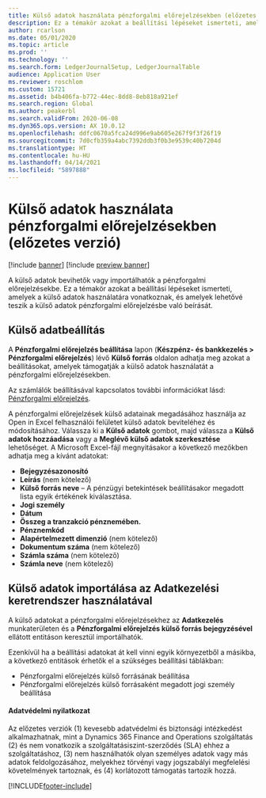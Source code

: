 ```yaml
---
title: Külső adatok használata pénzforgalmi előrejelzésekben (előzetes verzió)
description: Ez a témakör azokat a beállítási lépéseket ismerteti, amelyeket végre kell hajtania ahhoz, hogy külső adatokat lehessen bevinni vagy behozni a pénzforgalmi előrejelzésekbe.
author: rcarlson
ms.date: 05/01/2020
ms.topic: article
ms.prod: ''
ms.technology: ''
ms.search.form: LedgerJournalSetup, LedgerJournalTable
audience: Application User
ms.reviewer: roschlom
ms.custom: 15721
ms.assetid: b4b406fa-b772-44ec-8dd8-8eb818a921ef
ms.search.region: Global
ms.author: peakerbl
ms.search.validFrom: 2020-06-08
ms.dyn365.ops.version: AX 10.0.12
ms.openlocfilehash: ddfc0670a5fca24d996e9ab605e267f9f3f26f19
ms.sourcegitcommit: 7d0cfb359a4abc7392ddb3f0b3e9539c40b7204d
ms.translationtype: HT
ms.contentlocale: hu-HU
ms.lasthandoff: 04/14/2021
ms.locfileid: "5897888"
---
```

# <a name="use-external-data-in-cash-flow-forecasts-preview"></a>Külső adatok használata pénzforgalmi előrejelzésekben (előzetes verzió)

[!include [banner](../includes/banner.md)]
[!include [preview banner](../includes/preview-banner.md)]

A külső adatok bevihetők vagy importálhatók a pénzforgalmi előrejelzésekbe. Ez a témakör azokat a beállítási lépéseket ismerteti, amelyek a külső adatok használatára vonatkoznak, és amelyek lehetővé teszik a külső adatok pénzforgalmi előrejelzésbe való beírását.

## <a name="external-data-setup"></a>Külső adatbeállítás

A **Pénzforgalmi előrejelzés beállítása** lapon (**Készpénz- és bankkezelés \> Pénzforgalmi előrejelzés**) lévő **Külső forrás** oldalon adhatja meg azokat a beállításokat, amelyek támogatják a külső adatok használatát a pénzforgalmi előrejelzésekben.

Az számlálók beállításával kapcsolatos további információkat lásd: [Pénzforgalmi előrejelzés](../cash-bank-management/cash-flow-forecasting.md).

A pénzforgalmi előrejelzések külső adatainak megadásához használja az Open in Excel felhasználói felületet külső adatok beviteléhez és módosításához. Válassza ki a **Külső adatok** gombot, majd válassza a **Külső adatok hozzáadása** vagy a **Meglévő külső adatok szerkesztése** lehetőséget. A Microsoft Excel-fájl megnyitásakor a következő mezőkben adhatja meg a kívánt adatokat:

- **Bejegyzésazonosító**
- **Leírás** (nem kötelező)
- **Külső forrás neve** – A pénzügyi betekintések beállításakor megadott lista egyik értékének kiválasztása.
- **Jogi személy**
- **Dátum**
- **Összeg a tranzakció pénznemében.**
- **Pénznemkód**
- **Alapértelmezett dimenzió** (nem kötelező)
- **Dokumentum száma** (nem kötelező)
- **Számla száma** (nem kötelező)
- **Számla neve** (nem kötelező)

## <a name="importing-external-data-by-using-the-data-management-framework"></a>Külső adatok importálása az Adatkezelési keretrendszer használatával

A külső adatokat a pénzforgalmi előrejelzésekhez az **Adatkezelés** munkaterületen és a **Pénzforgalmi előrejelzés külső forrás bejegyzésével** ellátott entitáson keresztül importálhatók.

Ezenkívül ha a beállítási adatokat át kell vinni egyik környezetből a másikba, a következő entitások érhetők el a szükséges beállítási táblákban:

- Pénzforgalmi előrejelzés külső forrásának beállítása
- Pénzforgalmi előrejelzés külső forrásaként megadott jogi személy beállítása

#### <a name="privacy-notice"></a>Adatvédelmi nyilatkozat
Az előzetes verziók (1) kevesebb adatvédelmi és biztonsági intézkedést alkalmazhatnak, mint a Dynamics 365 Finance and Operations szolgáltatás (2) és nem vonatkozik a szolgáltatásiszint-szerződés (SLA) ehhez a szolgáltatáshoz, (3) nem használhatók olyan személyes adatok vagy más adatok feldolgozásához, melyekhez törvényi vagy jogszabályi megfelelési követelmények tartoznak, és (4) korlátozott támogatás tartozik hozzá.


[!INCLUDE[footer-include](../../includes/footer-banner.md)]